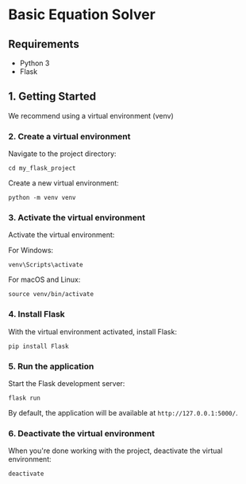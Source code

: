 # Basic Equation Solver

## Requirements

- Python 3
- Flask

## 1. Getting Started

We recommend using a virtual environment (venv)

### 2. Create a virtual environment

Navigate to the project directory:

```
cd my_flask_project
```

Create a new virtual environment:

```
python -m venv venv
```

### 3. Activate the virtual environment

Activate the virtual environment:

For Windows:

```
venv\Scripts\activate
```

For macOS and Linux:

```
source venv/bin/activate
```

### 4. Install Flask

With the virtual environment activated, install Flask:

```
pip install Flask
```

### 5. Run the application

Start the Flask development server:

```
flask run
```

By default, the application will be available at `http://127.0.0.1:5000/`.

### 6. Deactivate the virtual environment

When you're done working with the project, deactivate the virtual environment:

```
deactivate
```